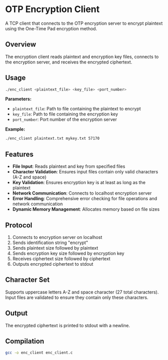 # OTP Encryption Client

A TCP client that connects to the OTP encryption server to encrypt plaintext using the One-Time Pad encryption method.

## Overview

The encryption client reads plaintext and encryption key files, connects to the encryption server, and receives the encrypted ciphertext.

## Usage

```bash
./enc_client <plaintext_file> <key_file> <port_number>
```

**Parameters:**
- `plaintext_file`: Path to file containing the plaintext to encrypt
- `key_file`: Path to file containing the encryption key
- `port_number`: Port number of the encryption server

**Example:**
```bash
./enc_client plaintext.txt mykey.txt 57170
```

## Features

- **File Input**: Reads plaintext and key from specified files
- **Character Validation**: Ensures input files contain only valid characters (A-Z and space)
- **Key Validation**: Ensures encryption key is at least as long as the plaintext
- **Network Communication**: Connects to localhost encryption server
- **Error Handling**: Comprehensive error checking for file operations and network communication
- **Dynamic Memory Management**: Allocates memory based on file sizes

## Protocol

1. Connects to encryption server on localhost
2. Sends identification string "encrypt"
3. Sends plaintext size followed by plaintext
4. Sends encryption key size followed by encryption key
5. Receives ciphertext size followed by ciphertext
6. Outputs encrypted ciphertext to stdout

## Character Set

Supports uppercase letters A-Z and space character (27 total characters). Input files are validated to ensure they contain only these characters.

## Output

The encrypted ciphertext is printed to stdout with a newline.

## Compilation

```bash
gcc -o enc_client enc_client.c
```
